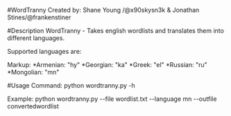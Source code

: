 #WordTranny
Created by: Shane Young /@x90skysn3k & Jonathan Stines/@frankenstiner

#Description
WordTranny - Takes english wordlists and translates them into different languages.

Supported languages are:

Markup: *Armenian: "hy" 
        *Georgian: "ka"
        *Greek: "el"
        *Russian: "ru"
        *Mongolian: "mn"

#Usage
Command: python wordtranny.py -h

Example: python wordtranny.py --file wordlist.txt --language mn --outfile convertedwordlist


